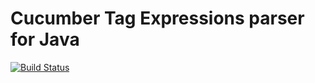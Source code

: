 # Cucumber Tag Expressions parser for Java

[![Build Status](https://travis-ci.org/cucumber/tag-expressions-java.svg?branch=master)](https://travis-ci.org/cucumber/tag-expressions-java)
